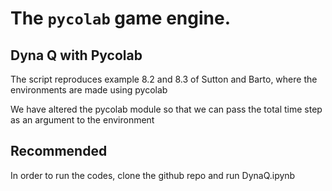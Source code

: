 # The `pycolab` game engine.

## Dyna Q with Pycolab

The script reproduces example 8.2 and 8.3 of Sutton and Barto, where the environments are made using pycolab

We have altered the pycolab module so that we can pass the total time step as an argument to the environment 


## Recommended
In order to run the codes, clone the github repo and run DynaQ.ipynb
